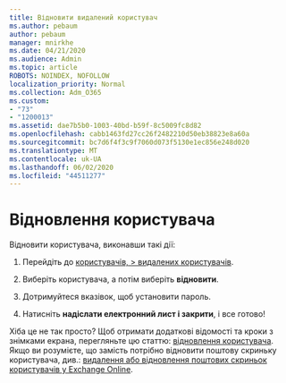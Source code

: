 ```yaml
---
title: Відновити видалений користувач
ms.author: pebaum
author: pebaum
manager: mnirkhe
ms.date: 04/21/2020
ms.audience: Admin
ms.topic: article
ROBOTS: NOINDEX, NOFOLLOW
localization_priority: Normal
ms.collection: Adm_O365
ms.custom:
- "73"
- "1200013"
ms.assetid: dae7b5b0-1003-40bd-b59f-8c5009fc8d82
ms.openlocfilehash: cabb1463fd27cc26f2482210d50eb38823e8a60a
ms.sourcegitcommit: bc7d6f4f3c9f7060d073f5130e1ec856e248d020
ms.translationtype: MT
ms.contentlocale: uk-UA
ms.lasthandoff: 06/02/2020
ms.locfileid: "44511277"
---
```

# <a name="restore-a-user"></a>Відновлення користувача

Відновити користувача, виконавши такі дії:
  
1. Перейдіть до [користувачів, \> видалених користувачів](https://admin.microsoft.com/adminportal/home#/deletedusers).

2. Виберіть користувача, а потім виберіть **відновити**.

3. Дотримуйтеся вказівок, щоб установити пароль.

4. Натисніть **надіслати електронний лист і закрити**, і все готово!

Хіба це не так просто? Щоб отримати додаткові відомості та кроки з знімками екрана, перегляньте цю статтю: [відновлення користувача](https://docs.microsoft.com/microsoft-365/admin/add-users/restore-user). Якщо ви розумієте, що замість потрібно відновити поштову скриньку користувача, див.: [видалення або відновлення поштових скриньок користувачів у Exchange Online](https://docs.microsoft.com/exchange/recipients-in-exchange-online/delete-or-restore-mailboxes).